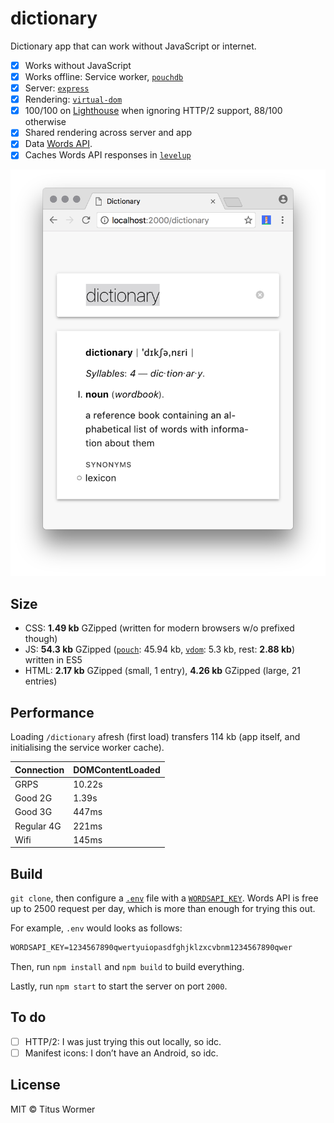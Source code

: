 # dictionary

Dictionary app that can work without JavaScript or internet.

*   [x] Works without JavaScript
*   [x] Works offline: Service worker, [`pouchdb`][pouch]
*   [x] Server: [`express`][express]
*   [x] Rendering: [`virtual-dom`][vdom]
*   [x] 100/100 on [Lighthouse][] when ignoring HTTP/2 support, 88/100 otherwise
*   [x] Shared rendering across server and app
*   [x] Data [Words API][wordsapi].
*   [x] Caches Words API responses in [`levelup`][level]

![screenshot](screenshot.png)

## Size

*   CSS: **1.49 kb** GZipped (written for modern browsers w/o prefixed though)
*   JS: **54.3 kb** GZipped ([`pouch`][pouch]: 45.94 kb, [`vdom`][vdom]: 5.3 kb,
    rest: **2.88 kb**) written in ES5
*   HTML: **2.17 kb** GZipped (small, 1 entry), **4.26 kb** GZipped (large,
    21 entries)

## Performance

Loading `/dictionary` afresh (first load) transfers 114 kb (app itself, and
initialising the service worker cache).

| Connection | DOMContentLoaded |
| ---------- | ---------------- |
| GRPS       | 10.22s           |
| Good 2G    | 1.39s            |
| Good 3G    | 447ms            |
| Regular 4G | 221ms            |
| Wifi       | 145ms            |

## Build

`git clone`, then configure a [`.env`][env] file with a
[`WORDSAPI_KEY`][wordsapi].  Words API is free up to 2500 request per day,
which is more than enough for trying this out.

For example, `.env` would looks as follows:

```txt
WORDSAPI_KEY=1234567890qwertyuiopasdfghjklzxcvbnm1234567890qwer
```

Then, run `npm install` and `npm build` to build everything.

Lastly, run `npm start` to start the server on port `2000`.

## To do

*   [ ] HTTP/2: I was just trying this out locally, so idc.
*   [ ] Manifest icons: I don’t have an Android, so idc.

## License

MIT © Titus Wormer

[env]: https://github.com/motdotla/dotenv

[wordsapi]: https://wordsapi.com

[lighthouse]: https://github.com/GoogleChrome/lighthouse

[express]: https://github.com/expressjs/express

[vdom]: https://github.com/Matt-Esch/virtual-dom

[pouch]: https://github.com/pouchdb/pouchdb

[level]: https://github.com/level/levelup
